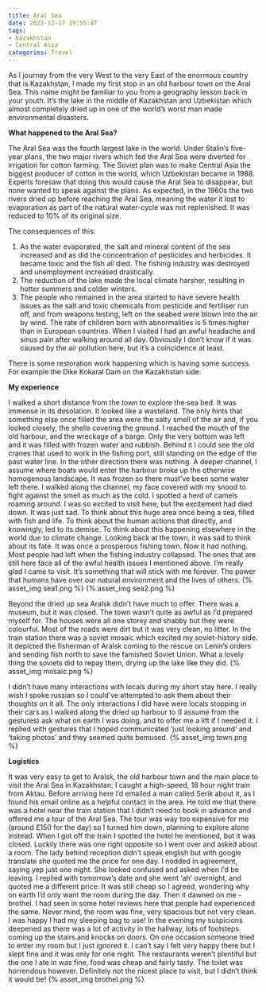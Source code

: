 ```yaml
---
title: Aral Sea
date: 2022-12-17 19:55:47
tags:
- Kazakhstan
- Central Asia
categories: Travel
---
```

As I journey from the very West to the very East of the enormous country that is Kazakhstan, I made my first stop in an old harbour town on the Aral Sea. This name might be familiar to you from a geography lesson back in your youth. It’s the lake in the middle of Kazakhstan and Uzbekistan which almost completely dried up in one of the world’s worst man made environmental disasters. 

**What happened to the Aral Sea?**

The Aral Sea was the fourth largest lake in the world. Under Stalin’s five-year plans, the two major rivers which fed the Aral Sea were diverted for irrigation for cotton farming. The Soviet plan was to make Central Asia the biggest producer of cotton in the world, which Uzbekistan became in 1988. Experts foresaw that doing this would cause the Aral Sea to disappear, but none wanted to speak against the plans. As expected, in the 1960s the two rivers dried up before reaching the Aral Sea, meaning the water it lost to evaporation as part of the natural water-cycle was not replenished. It was reduced to 10% of its original size. 

The consequences of this:

1. As the water evaporated, the salt and mineral content of the sea increased and as did the concentration of pesticides and herbicides. It became toxic and the fish all died. The fishing industry was destroyed and unemployment increased drastically.
2. The reduction of the lake made the local climate harsher, resulting in hotter summers and colder winters.
3. The people who remained in the area started to have severe health issues as the salt and toxic chemicals from pesticide and fertiliser run off, and from weapons testing, left on the seabed were blown into the air by wind. The rate of children born with abnormalities is 5 times higher than in European countries. When I visited I had an awful headache and sinus pain after walking around all day. Obviously I don’t know if it was caused by the air pollution here, but it’s a coincidence at least.

There is some restoration work happening which is having some success. For example the Dike Kokaral Dam on the Kazakhstan side.

**My experience**

I walked a short distance from the town to explore the sea bed. It was immense in its desolation. It looked like a wasteland. The only hints that something else once filled the area were the salty smell of the air and, if you looked closely, the shells covering the ground. I reached the mouth of the old harbour, and the wreckage of a barge. Only the very bottom was left and it was filled with frozen water and rubbish. Behind it I could see the old cranes that used to work in the fishing port, still standing on the edge of the past water line. In the other direction there was nothing. A deeper channel, I assume where boats would enter the harbour broke up the otherwise homogenous landscape. It was frozen so there must’ve been some water left there. I walked along the channel, my face covered with my snood to fight against the smell as much as the cold. I spotted a herd of camels roaming around. I was so excited to visit here, but the excitement had died down. It was just sad. To think about this huge area once being a sea, filled with fish and life. To think about the human actions that directly, and knowingly, led to its demise. To think about this happening elsewhere in the world due to climate change. Looking back at the town, it was sad to think about its fate. It was once a prosperous fishing town. Now it had nothing. Most people had left when the fishing industry collapsed. The ones that are still here face all of the awful health issues I mentioned above. I’m really glad I came to visit. It’s something that will stick with me forever. The power that humans have over our natural environment and the lives of others.
{% asset_img sea1.png %}
{% asset_img sea2.png %}

Beyond the dried up sea Aralsk didn’t have much to offer. There was a museum, but it was closed. The town wasn’t quite as awful as I’d prepared myself for. The houses were all one storey and shabby but they were colourful. Most of the roads were dirt but it was very clean, no litter. In the train station there was a soviet mosaic which excited my soviet-history side. It depicted the fisherman of Aralsk coming to the rescue on Lenin’s orders and sending fish north to save the famished Soviet Union. What a lovely thing the soviets did to repay them, drying up the lake like they did.
{% asset_img mosaic.png %}

I didn’t have many interactions with locals during my short stay here. I really wish I spoke russian so I could’ve attempted to ask them about their thoughts on it all. The only interactions I did have were locals stopping in their cars as I walked along the dried up harbour to (I assume from the gestures) ask what on earth I was doing, and to offer me a lift if I needed it. I replied with gestures that I hoped communicated ‘just looking around’ and ‘taking photos’ and they seemed quite bemused.
{% asset_img town.png %}

**Logistics**

It was very easy to get to Aralsk, the old harbour town and the main place to visit the Aral Sea in Kazakhstan. I caught a high-speed, 18 hour night train from Aktau. Before arriving here I’d emailed a man called Serik about it, as I found his email online as a helpful contact in the area. He told me that there was a hotel near the train station that I didn’t need to book in advance and offered me a tour of the Aral Sea. The tour was way too expensive for me (around £150 for the day) so I turned him down, planning to explore alone instead. When I got off the train I spotted the hotel he mentioned, but it was closed. Luckily there was one right opposite so I went over and asked about a room. The lady behind reception didn’t speak english but with google translate she quoted me the price for one day. I nodded in agreement, saying yep just one night. She looked confused and asked when I’d be leaving. I replied with tomorrow’s date and she went ‘ah’ overnight, and quoted me a different price. It was still cheap so I agreed, wondering why on earth I’d only want the room during the day. Then it dawned on me - brothel. I had seen in some hotel reviews here that people had experienced the same. Never mind, the room was fine, very spacious but not very clean. I was happy I had my sleeping bag to use! In the evening my suspicions deepened as there was a lot of activity in the hallway, lots of footsteps coming up the stairs and knocks on doors. On one occasion someone tried to enter my room but I just ignored it. I can’t say I felt very happy there but I slept fine and it was only for one night. The restaurants weren’t plentiful but the one I ate in was fine, food was cheap and fairly tasty. The toilet was horrendous however. Definitely not the nicest place to visit, but I didn’t think it would be!
{% asset_img brothel.png %}
